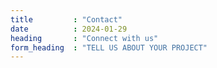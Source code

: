 ```yaml
---
title         : "Contact"
date          : 2024-01-29
heading       : "Connect with us"
form_heading  : "TELL US ABOUT YOUR PROJECT"
---
```


